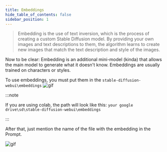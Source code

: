 ```yaml
---
title: Embeddings
hide_table_of_contents: false
sidebar_position: 1
---
```

> Embedding is the use of text inversion, which is the process of creating a custom Stable Diffusion model. By providing your own images and text descriptions to them, the algorithm learns to create new images that match the text description and style of the images.

Now to be clear: Embedding is an additional mini-model (kinda) that allows the main model to generate what it doesn't know. Embeddings are usually trained on characters or styles.

To use embeddings, you must put them in the `stable-diffusion-webui\embeddings`
![gif](https://i.imgur.com/kMDTVrA.gif)

:::note

If you are using colab, the path will look like this: `your google drive\sd\stable-diffusion-webui\embeddings`

:::

After that, just mention the name of the file with the embedding in the Prompt.

![gif](https://i.imgur.com/xPMeCvn.gif)